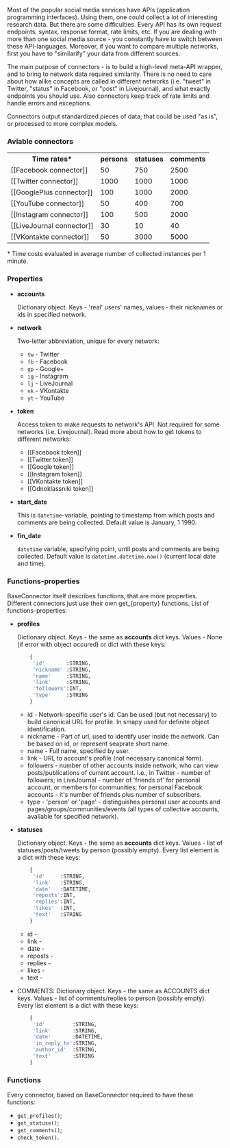 Most of the popular social media services have APIs (application programming interfaces). Using them, one could collect a lot of interesting research data. But there are some difficulties. Every API has its own request endpoints, syntax, response format, rate limits, etc. If you are dealing with more than one social media source - you constantly have to switch between these API-languages. Moreover, if you want to compare multiple networks, first you have to "similarify" your data from different sources.

The main purpose of connectors - is to build a high-level meta-API wrapper, and to bring to network data required similarity. There is no need to care about how alike concepts are called in different networks (i.e. "tweet" in Twitter, "status" in Facebook, or "post" in Livejournal), and what exactly endpoints you should use. Also connectors keep track of rate limits and handle errors and exceptions.

Connectors output standardized pieces of data, that could be used "as is", or processed to more complex models.

### Aviable connectors

<table>
  <tr>
    <th>Time rates*</th><th>persons</th><th>statuses</th><th>comments</th>
  </tr>
  <tr>
    <td>[[Facebook connector]]</td><td>50</td><td>750</td><td>2500</td>
  </tr>
  <tr>
    <td>[[Twitter connector]]</td><td>1000</td><td>1000</td><td>1000</td>
  </tr>
  <tr>
    <td>[[GooglePlus connector]]</td><td>100</td><td>1000</td><td>2000</td>
  </tr>
  <tr>
    <td>[[YouTube connector]]</td><td>50</td><td>400</td><td>700</td>
  </tr>
  <tr>
    <td>[[Instagram connector]]</td><td>100</td><td>500</td><td>2000</td>
  </tr>
  <tr>
    <td>[[LiveJournal connector]]</td><td>30</td><td>10</td><td>40</td>
  </tr>
  <tr>
    <td>[[VKontakte connector]]</td><td>50</td><td>3000</td><td>5000</td>
  </tr>
</table>

\* Time costs evaluated in average number of collected instances per 1 minute.

### Properties

* **accounts**
  
  Dictionary object. Keys - 'real' users' names, values - their nicknames or ids in specified network.

* **network**

  Two-letter abbreviation, unique for every network:
    - `tw` - Twitter
    - `fb` - Facebook
    - `gp` - Google+
    - `ig` - Instagram
    - `lj` - LiveJournal
    - `vk` - VKontakte
    - `yt` - YouTube

* **token**

  Access token to make requests to network's API. Not required for some networks (i.e. Livejournal). Read more about how to get tokens to different networks:
  * [[Facebook token]]
  * [[Twitter token]]
  * [[Google token]]
  * [[Instagram token]]
  * [[VKontakte token]]
  * [[Odnoklassniki token]]

* **start_date**

  This is `datetime`-variable, pointing to timestamp from which posts and comments are being collected. Default value is January, 1 1990.

* **fin_date**

  `datetime` variable, specifying point, until posts and comments are being collected. Default value is `datetime.datetime.now()` (current local date and time).

### Functions-properties

BaseConnector itself describes functions, that are more properties.
Different connectors just use their own get_{property} functions.
List of functions-properties:
* **profiles**

  Dictionary object. Keys - the same as **accounts** dict keys.
  Values - None (if error with object occured) or dict with these keys:
    ```python
        {
         'id'       :STRING,
         'nickname' :STRING,
         'name'     :STRING,
         'link'     :STRING,
         'followers':INT,
         'type'     :STRING
        }
    ```

    - id - Network-specific user's id. Can be used (but not necessary) to build canonical URL for profile. In smapy used for definite object identification.
    - nickname - Part of url, used to identify user inside the network. Can be based on id, or represent seaprate short name.
    - name - Full name, specified by user.
    - link - URL to account's profile (not necessary canonical form).
    - followers - number of other accounts inside network, who can view posts/publications of current account. I.e., in Twitter - number of followers; in LiveJournal - number of 'friends of' for personal account, or members for communities; for personal Facebook accounts - it's number of friends plus number of subscribers.
    - type - 'person' or 'page' - distinguishes personal user accounts and pages/groups/communities/events (all types of collective accounts, avaliable for specified network).

* **statuses**

  Dictionary object. Keys - the same as **accounts** dict keys.
  Values - list of statuses/posts/tweets by person (possibly empty).
  Every list element is a dict with these keys:

    ```python
        {
         'id'     :STRING,
         'link'   :STRING,
         'date'   :DATETIME,
         'reposts':INT,
         'replies':INT,
         'likes'  :INT,
         'text'   :STRING
        }
    ```

    - id -
    - link -
    - date - 
    - reposts - 
    - replies - 
    - likes - 
    - text - 

* COMMENTS: Dictionary object. Keys - the same as ACCOUNTS dict keys.
  Values - list of comments/replies to person (possibly empty).
  Every list element is a dict with these keys:

    ```python
        {
         'id'         :STRING,
         'link'       :STRING,
         'date'       :DATETIME,
         'in_reply_to':STRING,
         'author_id'  :STRING,
         'text'       :STRING
        }
    ```

### Functions

Every connector, based on BaseConnector required to have these functions:
- `get_profiles()`;
- `get_statuse()`;
- `get_comments()`;
- `check_token()`.
